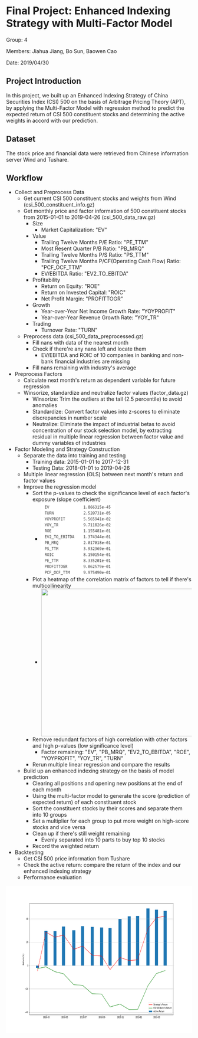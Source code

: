 # Final Project: Enhanced Indexing Strategy with Multi-Factor Model

Group: 4

Members: Jiahua Jiang, Bo Sun, Baowen Cao

Date: 2019/04/30

## Project Introduction

In this project, we built up an Enhanced Indexing Strategy of China Securities Index (CSI) 500 on the basis of Arbitrage Pricing Theory (APT), by applying the Multi-Factor Model with regression method to predict the expected return of CSI 500 constituent stocks and determining the active weights in accord with our prediction.

## Dataset

The stock price and financial data were retrieved from Chinese information server Wind and Tushare.

## Workflow

* Collect and Preprocess Data
    - Get current CSI 500 constituent stocks and weights from Wind (csi_500_constituent_info.gz)
    - Get monthly price and factor information of 500 constituent stocks from 2015-01-01 to 2019-04-26 (csi_500_data_raw.gz)
        - Size
            - Market Capitalization: "EV"
        - Value    
            - Trailing Twelve Months P/E Ratio: "PE_TTM"
            - Most Resent Quarter P/B Ratio: "PB_MRQ"
            - Trailing Twelve Months P/S Ratio: "PS_TTM"
            - Trailing Twelve Months P/CF(Operating Cash Flow) Ratio: "PCF_OCF_TTM"
            - EV/EBITDA Ratio: "EV2_TO_EBITDA"
        - Profitability
            - Return on Equity: "ROE"
            - Return on Invested Capital: "ROIC"
            - Net Profit Margin: "PROFITTOGR"
        - Growth
            - Year-over-Year Net Income Growth Rate: "YOYPROFIT"
            - Year-over-Year Revenue Growth Rate: "YOY_TR"
        - Trading
            - Turnover Rate: "TURN"
    - Preprocess data (csi_500_data_preprocessed.gz)
        - Fill nans with data of the nearest month
        - Check if there're any nans left and locate them
            - EV/EBITDA and ROIC of 10 companies in banking and non-bank financial industries are missing
        - Fill nans remaining with industry's average
* Preprocess Factors
    - Calculate next month's return as dependent variable for future regression
    - Winsorize, standardize and neutralize factor values (factor_data.gz)
        - Winsorize: Trim the outliers at the tail (2.5 percentile) to avoid anomalies
        - Standardize: Convert factor values into z-scores to eliminate discrepancies in number scale
        - Neutralize: Eliminate the impact of industrial betas to avoid concentration of our stock selection model, by extracting residual in multiple linear regression between factor value and dummy variables of industries
* Factor Modeling and Strategy Construction
    - Separate the data into training and testing
        - Training data: 2015-01-01 to 2017-12-31
        - Testing Data: 2018-01-01 to 2019-04-26
    - Multiple linear regression (OLS) between next month's return and factor values
    - Improve the regression model
        - Sort the p-values to check the significance level of each factor's exposure (slope coefficient)
            - <img src="pvalues.png" width = "200" height = "200" div align=center />
        - Plot a heatmap of the correlation matrix of factors to tell if there's multicollinearity
            - <img src="factors_corr.png" width = "600" height = "400" div align=center />
        - Remove redundant factors of high correlation with other factors and high p-values (low significance level)
            - Factor remaining: "EV", "PB_MRQ", "EV2_TO_EBITDA", "ROE", "YOYPROFIT", "YOY_TR", "TURN" 
        - Rerun multiple linear regression and compare the results
    - Build up an enhanced indexing strategy on the basis of model prediction
        - Clearing all positions and opening new positions at the end of each month
        - Using the multi-factor model to generate the score (prediction of expected return) of each constituent stock
        - Sort the constituent stocks by their scores and separate them into 10 groups
        - Set a multiplier for each group to put more weight on high-score stocks and vice versa
        - Clean up if there's still weight remaining
            - Evenly separated into 10 parts to buy top 10 stocks
        - Record the weighted return
* Backtesting
    - Get CSI 500 price information from Tushare
    - Check the active return: compare the return of the index and our enhanced indexing strategy
    - Performance evaluation

<img src="backtesting.png" width = "600" height = "400" div align=center />
